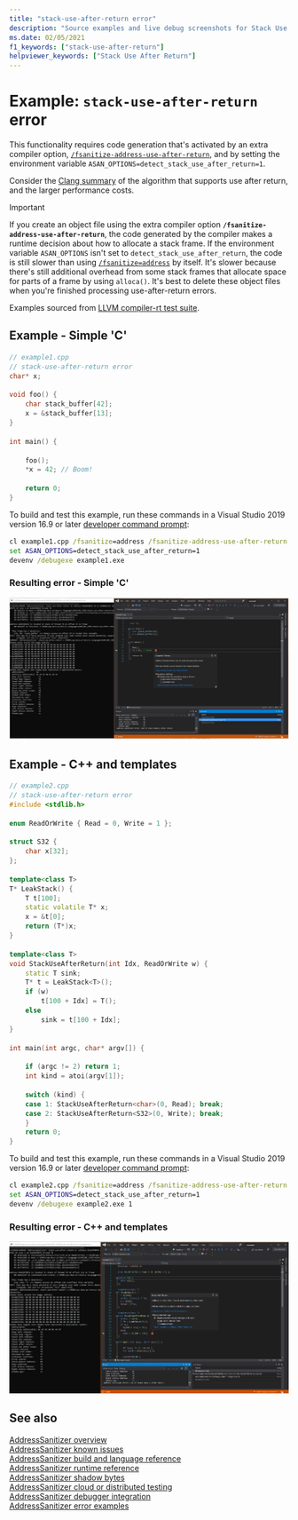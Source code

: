 ```yaml
---
title: "stack-use-after-return error"
description: "Source examples and live debug screenshots for Stack Use After Return errors."
ms.date: 02/05/2021
f1_keywords: ["stack-use-after-return"]
helpviewer_keywords: ["Stack Use After Return"]
---
```


# Example: `stack-use-after-return` error

This functionality requires code generation that's activated by an extra compiler option, [`/fsanitize-address-use-after-return`](../build/reference/fsanitize.md), and by setting the environment variable `ASAN_OPTIONS=detect_stack_use_after_return=1`.

Consider the [Clang summary](https://github.com/google/sanitizers/wiki/AddressSanitizerUseAfterReturn) of the algorithm that supports use after return, and the larger performance costs.

> [!IMPORTANT]
> If you create an object file using the extra compiler option **`/fsanitize-address-use-after-return`**, the code generated by the compiler makes a runtime decision about how to allocate a stack frame. If the environment variable `ASAN_OPTIONS` isn't set to `detect_stack_use_after_return`, the code is still slower than using [`/fsanitize=address`](../build/reference/fsanitize.md) by itself. It's slower because there's still additional overhead from some stack frames that allocate space for parts of a frame by using `alloca()`. It's best to delete these object files when you're finished processing use-after-return errors.

Examples sourced from [LLVM compiler-rt test suite](https://github.com/llvm/llvm-project/tree/main/compiler-rt/test/asan/TestCases).

## Example - Simple 'C'

```cpp
// example1.cpp
// stack-use-after-return error
char* x;

void foo() {
    char stack_buffer[42];
    x = &stack_buffer[13];
}

int main() {

    foo();
    *x = 42; // Boom!

    return 0;
}
```

To build and test this example, run these commands in a Visual Studio 2019 version 16.9 or later [developer command prompt](../build/building-on-the-command-line.md#developer_command_prompt_shortcuts):

```cmd
cl example1.cpp /fsanitize=address /fsanitize-address-use-after-return /Zi
set ASAN_OPTIONS=detect_stack_use_after_return=1
devenv /debugexe example1.exe
```

### Resulting error - Simple 'C'

![Screenshot of debugger displaying error in example1](media/stack-use-after-return-example1.png)

## Example - C++ and templates

```cpp
// example2.cpp
// stack-use-after-return error
#include <stdlib.h>

enum ReadOrWrite { Read = 0, Write = 1 };

struct S32 {
    char x[32];
};

template<class T>
T* LeakStack() {
    T t[100];
    static volatile T* x;
    x = &t[0];
    return (T*)x;
}

template<class T>
void StackUseAfterReturn(int Idx, ReadOrWrite w) {
    static T sink;
    T* t = LeakStack<T>();
    if (w)
        t[100 + Idx] = T();
    else
        sink = t[100 + Idx];
}

int main(int argc, char* argv[]) {

    if (argc != 2) return 1;
    int kind = atoi(argv[1]);

    switch (kind) {
    case 1: StackUseAfterReturn<char>(0, Read); break;
    case 2: StackUseAfterReturn<S32>(0, Write); break;
    }
    return 0;
}
```

To build and test this example, run these commands in a Visual Studio 2019 version 16.9 or later [developer command prompt](../build/building-on-the-command-line.md#developer_command_prompt_shortcuts):

```cmd
cl example2.cpp /fsanitize=address /fsanitize-address-use-after-return /Zi
set ASAN_OPTIONS=detect_stack_use_after_return=1
devenv /debugexe example2.exe 1
```

### Resulting error - C++ and templates

![Screenshot of debugger displaying error in example2](media/stack-use-after-return-example2.png)

## See also

[AddressSanitizer overview](./asan.md)\
[AddressSanitizer known issues](./asan-known-issues.md)\
[AddressSanitizer build and language reference](./asan-building.md)\
[AddressSanitizer runtime reference](./asan-runtime.md)\
[AddressSanitizer shadow bytes](./asan-shadowbytes.md)\
[AddressSanitizer cloud or distributed testing](./asan-offline-crash-dumps.md)\
[AddressSanitizer debugger integration](./asan-debugger-integration.md)\
[AddressSanitizer error examples](./asan-examples.md)
